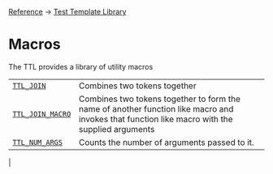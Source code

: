 [Reference](../../ShaderTestFramework.md) -> [Test Template Library](../TTL.md)

# Macros

The TTL provides a library of utility macros

| | |
|-|-|
| [`TTL_JOIN`](./Join.md) | Combines two tokens together |
| [`TTL_JOIN_MACRO`](./JoinMacro.md) | Combines two tokens together to form the name of another function like macro and invokes that function like macro with the supplied arguments |
| [`TTL_NUM_ARGS`](./NumArgs.md) | Counts the number of arguments passed to it. |
|